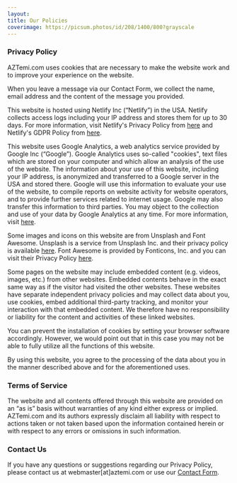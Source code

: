 ```yaml
---
layout:
title: Our Policies
coverimage: https://picsum.photos/id/208/1400/800?grayscale
---
```


### Privacy Policy

AZTemi.com uses cookies that are necessary to make the website work and to improve your experience on the website.

When you leave a message via our Contact Form, we collect the name, email address and the content of the message you provided.

This website is hosted using Netlify Inc (“Netlify”) in the USA. Netlify collects access logs including your IP address and stores them for up to 30 days. For more information, visit Netlify's Privacy Policy from [here](https://www.netlify.com/privacy/) and Netlify's GDPR Policy from [here](https://www.netlify.com/gdpr/).

This website uses Google Analytics, a web analytics service provided by Google Inc (“Google”). Google Analytics uses so-called "cookies", text files which are stored on your computer and which allow an analysis of the use of the website. The information about your use of this website, including your IP address, is anonymized and transferred to a Google server in the USA and stored there. Google will use this information to evaluate your use of the website, to compile reports on website activity for website operators, and to provide further services related to internet usage. Google may also transfer this information to third parties. You may object to the collection and use of your data by Google Analytics at any time. For more information, visit [here](http://tools.google.com/dlpage/gaoptout?hl=en).

Some images and icons on this website are from Unsplash and Font Awesome. Unsplash is a service from Unsplash Inc. and their privacy policy is available [here](https://unsplash.com/privacy). Font Awesome is provided by Fonticons, Inc. and you can visit their Privacy Policy [here](https://fontawesome.com/privacy).

Some pages on the website may include embedded content (e.g. videos, images, etc.) from other websites. Embedded contents behave in the exact same way as if the visitor had visited the other websites. These websites have separate independent privacy policies and may collect data about you, use cookies, embed additional third-party tracking, and monitor your interaction with that embedded content. We therefore have no responsibility or liability for the content and activities of these linked websites.

You can prevent the installation of cookies by setting your browser software accordingly. However, we would point out that in this case you may not be able to fully utilize all the functions of this website.

By using this website, you agree to the processing of the data about you in the manner described above and for the aforementioned uses.

### Terms of Service

The website and all contents offered through this website are provided on an “as is” basis without warranties of any kind either express or implied. AZTemi.com and its authors expressly disclaim all liability with respect to actions taken or not taken based upon the information contained herein or with respect to any errors or omissions in such information.

### Contact Us

If you have any questions or suggestions regarding our Privacy Policy, please contact us at webmaster[at]aztemi.com or use our [Contact Form](/pages/contact/).
